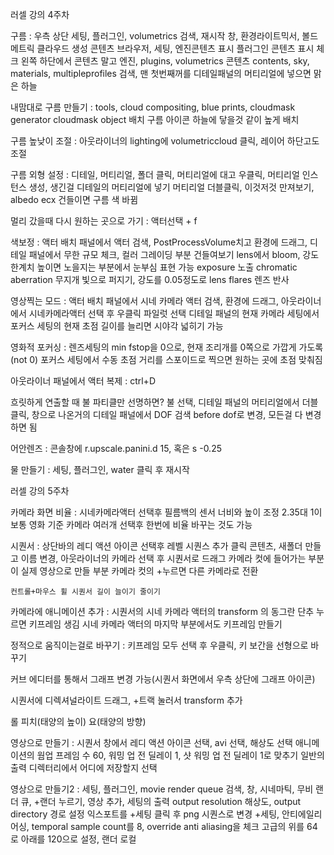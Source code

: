 러셀 강의 4주차

구름 : 우측 상단 세팅, 플러그인, volumetrics 검색, 재시작
	창, 환경라이트믹서, 볼드메트릭 클라우드 생성
	콘텐츠 브라우저, 세팅, 엔진콘텐츠 표시 플러그인 콘텐츠 표시 체크
	왼쪽 하단에서 콘텐츠 말고 엔진, plugins, volumetrics 콘텐츠
	contents, sky, materials, multipleprofiles 검색, 맨 첫번째꺼를 디테일패널의 머티리얼에 넣으면 맑은 하늘
	
내맘대로 구름 만들기 : tools, cloud compositing, blue prints, cloudmask generator cloudmask object 배치
		  구름 아이콘 하늘에 닿을것 같이 높게 배치

구름 높낮이 조절 : 아웃라이너의 lighting에 volumetriccloud 클릭, 레이어 하단고도 조절

구름 외형 설정 : 디테일, 머티리얼, 폴더 클릭, 머티리얼에 대고 우클릭, 머티리얼 인스턴스 생성, 생긴걸 디테일의 머티리얼에 넣기
	        머티리얼 더블클릭, 이것저것 만져보기, albedo ecx 건들이면 구름 색 바뀜

멀리 갔을때 다시 원하는 곳으로 가기 : 액터선택 + f

색보정 : 액터 배치 패널에서 액터 검색,  PostProcessVolume치고 환경에 드래그, 디테일 패널에서 무한 규모 체크,
	컬러 그레이딩 부분 건들여보기
	lens에서 bloom, 강도 한계치 높이면 노을지는 부분에서 눈부심 표현 가능
	exposure 노출
	chromatic aberration 무지개 빛으로 퍼지기, 강도를 0.05정도로 
	lens flares 렌즈 반사

영상찍는 모드 : 액터 배치 패널에서 시네 카메라 액터 검색, 환경에 드래그, 
	아웃라이너에서 시네카메라액터 선택 후 우클릭 파일럿 선택
	디테일 패널의 현재 카메라 세팅에서 포커스 세팅의 현재 초점 길이를 늘리면 시야각 넓히기 가능
	
영화적 포커싱 : 렌즈세팅의 min fstop을 0으로, 현재 조리개를 0쪽으로 가깝게 가도록(not 0)
	포커스 세팅에서 수동 초점 거리를 스포이드로 찍으면 원하는 곳에 초점 맞춰짐

아웃라이너 패널에서 액터 복제 : ctrl+D

흐릿하게 연출할 때 불 파티클만 선명하면?
	불 선택, 디테일 패널의 머티리얼에서 더블클릭, 창으로 나온거의 디테일 패널에서 DOF 검색
	before dof로 변경, 모든걸 다 변경하면 됨

어안렌즈 : 콘솔창에 r.upscale.panini.d 15, 혹은 s -0.25

물 만들기 : 세팅, 플러그인, water 클릭 후 재시작











러셀 강의 5주차

카메라 화면 비율 : 시네카메라액터 선택후 필름백의 센서 너비와 높이 조정
		2.35대 1이 보통 영화 기준
		카메라 여러개 선택후 한번에 비율 바꾸는 것도 가능

시퀀서 : 상단바의 레디 액션 아이콘 선택후 레벨 시퀀스 추가 클릭
	콘텐츠, 새폴더 만들고 이름 변경, 아웃라이너의 카메라 선택 후 시퀀서로 드래그
	카메라 컷에 들어가는 부분이 실제 영상으로 만들 부분
	카메라 컷의 +누르면 다른 카메라로 전환

	컨트롤+마우스 휠 시퀀서 길이 늘이기 줄이기
		
카메라에 애니메이션 추가 : 시퀀서의 시네 카메라 액터의 transform 의 동그란 단추 누르면 키프레임 생김
	시네 카메라 액터의 마지막 부분에서도 키프레임 만들기
	
정적으로 움직이는걸로 바꾸기 : 키프레임 모두 선택 후 우클릭, 키 보간을 선형으로 바꾸기
	
커브 에디터를 통해서 그래프 변경 가능(시퀀서 화면에서 우측 상단에 그래프 아이콘)

시퀀서에 디렉셔널라이트 드래그, +트랙 눌러서 transform 추가

롤 피치(태양의 높이) 요(태양의 방향)

영상으로 만들기 :  시퀀서 창에서 레디 액션 아이콘 선택, avi 선택, 해상도 선택
	애니메이션의 웜업 프레임 수 60, 워밍 업 전 딜레이 1, 샷 워밍 업 전 딜레이 1로 맞추기
	일반의 출력 디렉터리에서 어디에 저장할지 선택

영상으로 만들기2 : 세팅, 플러그인, movie render queue 검색, 창, 시네마틱, 무비 랜더 큐, +랜더 누르기, 영상 추가, 세팅의 출력
	output resolution 해상도, output directory 경로 설정
	익스포트를 +세팅 클릭 후 png 시퀀스로 변경
	+세팅, 안티에일리어싱, temporal sample count를 8, override anti aliasing을 체크
	고급의 위를 64로 아래를 120으로 설정, 랜더 로컬 


























